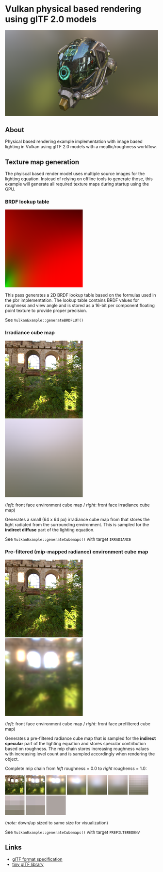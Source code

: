 # Vulkan physical based rendering using glTF 2.0 models

<img src="./screenshots/finalresult.png" width="640px">

## About

Physical based rendering example implementation with image based lighting in Vulkan using glTF 2.0 models with a meallic/roughness workflow.

## Texture map generation

The phyiscal based render model uses multiple source images for the lighting equation. Instead of relying on offline tools to generate those, this example will generate all required texture maps during startup using the GPU.

### BRDF lookup table

<img src="./screenshots/tex_brdflut.png" width="256px">

This pass generates a 2D BRDF lookup table based on the formulas used in the pbr implementation. The lookup table contains BRDF values for roughness and view angle and is stored as a 16-bit per component floating point texture to provide proper precision.

See ```VulkanExample::generateBRDFLUT()```

### Irradiance cube map

<img src="./screenshots/tex_envmap.png" width="256px"> <img src="./screenshots/tex_irradiance_cube.png" width="256px">

(*left*: front face environment cube map / *right*: front face irradiance cube map)

Generates a small (64 x 64 px) irradiance cube map from that stores the light radiated from the surrounding environment. This is sampled for the **indirect diffuse** part of the lighting equation.

See ```VulkanExample::generateCubemaps()``` with target ```IRRADIANCE```

### Pre-filtered (mip-mapped radiance) environment cube map

<img src="./screenshots/tex_envmap.png" width="256px"> <img src="./screenshots/tex_prefiltered_cube.png" width="256px">

(*left*: front face environment cube map / *right*: front face prefiltered cube map)

Generates a pre-filtered radiance cube map that is sampled for the **indirect specular** part of the lighting equation and stores specular contribution based on roughness. The mip chain stores increasing roughness values with increasing level count and is sampled accordingly when rendering the object.

Complete mip chain from *left* roughness = 0.0 to *right* roughenss = 1.0:

<img src="./screenshots/tex_prefiltered_cube_mipchain_0.png">
<img src="./screenshots/tex_prefiltered_cube_mipchain_1.png">
<img src="./screenshots/tex_prefiltered_cube_mipchain_2.png">
<img src="./screenshots/tex_prefiltered_cube_mipchain_3.png">
<img src="./screenshots/tex_prefiltered_cube_mipchain_4.png">
<img src="./screenshots/tex_prefiltered_cube_mipchain_5.png">
<img src="./screenshots/tex_prefiltered_cube_mipchain_6.png">
<img src="./screenshots/tex_prefiltered_cube_mipchain_7.png">
<img src="./screenshots/tex_prefiltered_cube_mipchain_8.png">
<img src="./screenshots/tex_prefiltered_cube_mipchain_9.png">

(*note:* down/up sized to same size for visualization)

See ```VulkanExample::generateCubemaps()``` with target ```PREFILTEREDENV```

## Links
* [glTF format specification](https://github.com/KhronosGroup/glTF)
* [tiny glTF library](https://github.com/syoyo/tinygltf)
